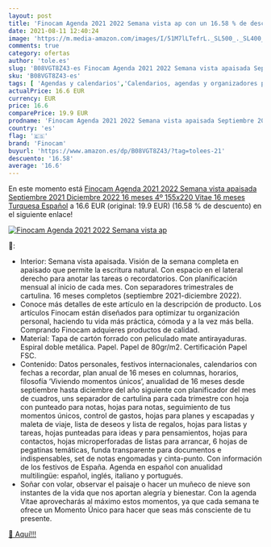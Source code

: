 ```yaml
---
layout: post
title: 'Finocam Agenda 2021 2022 Semana vista ap con un 16.58 % de descuento'
date: 2021-08-11 12:40:24
image: 'https://m.media-amazon.com/images/I/51M7lLTefrL._SL500_._SL400_.jpg'
comments: true
category: ofertas
author: 'tole.es'
slug: 'B08VGT8Z43-es Finocam Agenda 2021 2022 Semana vista apaisada Septiembre...'
sku: 'B08VGT8Z43-es'
tags: [ 'Agendas y calendarios','Calendarios, agendas y organizadores personales','Oficina y papelería','finocam', ]
actualPrice: 16.6 EUR
currency: EUR
price: 16.6
comparePrice: 19.9 EUR
prodname: 'Finocam Agenda 2021 2022 Semana vista apaisada Septiembre 2021  Diciembre 2022 16 meses 4º  155x220 Vitae 16 meses Turquesa Español'
country: 'es'
flag: '🇪🇸'
brand: 'Finocam'
buyurl: 'https://www.amazon.es/dp/B08VGT8Z43/?tag=tolees-21'
descuento: '16.58'
average: '16.6'
---
```


En este momento está [Finocam Agenda 2021 2022 Semana vista apaisada Septiembre 2021  Diciembre 2022 16 meses 4º  155x220 Vitae 16 meses Turquesa Español](https://www.amazon.es/dp/B08VGT8Z43/?tag=tolees-21) a 16.6 EUR (original: 19.9 EUR) (16.58 %  de descuento) en el siguiente enlace!

[![Finocam Agenda 2021 2022 Semana vista ap](https://m.media-amazon.com/images/I/51M7lLTefrL._SL500_._SL400_.jpg)](https://www.amazon.es/dp/B08VGT8Z43/?tag=tolees-21)

🔎:

- Interior: Semana vista apaisada. Visión de la semana completa en apaisado que permite la escritura natural. Con espacio en el lateral derecho para anotar las tareas o recordatorios. Con planificación mensual al inicio de cada mes. Con separadores trimestrales de cartulina. 16 meses completos (septiembre 2021-diciembre 2022).
- Conoce más detalles de este artículo en la descripción de producto. Los artículos Finocam están diseñados para optimizar tu organización personal, haciendo tu vida más práctica, cómoda y a la vez más bella. Comprando Finocam adquieres productos de calidad.
- Material: Tapa de cartón forrado con peliculado mate antirayaduras. Espiral doble metálica. Papel. Papel de 80gr/m2. Certificación Papel FSC.
- Contenido: Datos personales, festivos internacionales, calendarios con fechas a recordar, plan anual de 16 meses en columnas, horarios, filosofía ‘Viviendo momentos únicos’, anualidad de 16 meses desde septiembre hasta diciembre del año siguiente con planificador del mes de cuadros, uns separador de cartulina para cada trimestre con hoja con punteado para notas, hojas para notas, seguimiento de tus momentos únicos, control de gastos, hojas para planes y escapadas y maleta de viaje, lista de deseos y lista de regalos, hojas para listas y tareas, hojas punteadas para ideas y para pensamientos, hojas para contactos, hojas microperforadas de listas para arrancar, 6 hojas de pegatinas temáticas, funda transparente para documentos e indispensables, set de notas engomadas y cinta-punto. Con información de los festivos de España. Agenda en español con anualidad multilingüe: español, inglés, italiano y portugués.
- Soñar con volar, observar el paisaje o hacer un muñeco de nieve son instantes de la vida que nos aportan alegría y bienestar. Con la agenda Vitae aprovecharás al máximo estos momentos, ya que cada semana te ofrece un Momento Único para hacer que seas más consciente de tu presente.

[🛒 Aquí!!!](https://www.amazon.es/dp/B08VGT8Z43/?tag=tolees-21)
